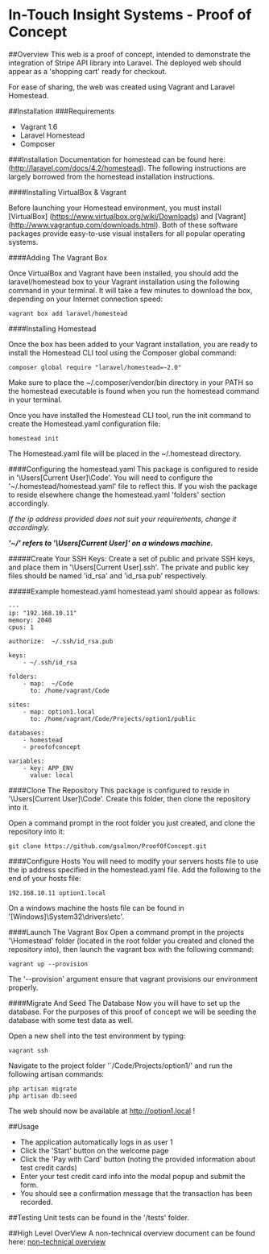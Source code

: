 In-Touch Insight Systems - Proof of Concept
======================


##Overview
This web is a proof of concept, intended to demonstrate the integration of Stripe API library into Laravel.  The deployed web should appear as a 'shopping cart' ready for checkout.

For ease of sharing, the web was created using Vagrant and Laravel Homestead.

##Installation
###Requirements
- Vagrant 1.6
- Laravel Homestead
- Composer

###Installation
Documentation for homestead can be found here:  (http://laravel.com/docs/4.2/homestead).  The following instructions are largely borrowed from the homestead installation instructions.

####Installing VirtualBox & Vagrant

Before launching your Homestead environment, you must install [VirtualBox] (https://www.virtualbox.org/wiki/Downloads) and [Vagrant] (http://www.vagrantup.com/downloads.html). Both of these software packages provide easy-to-use visual installers for all popular operating systems.

####Adding The Vagrant Box

Once VirtualBox and Vagrant have been installed, you should add the laravel/homestead box to your Vagrant installation using the following command in your terminal. It will take a few minutes to download the box, depending on your Internet connection speed:

```
vagrant box add laravel/homestead
```


####Installing Homestead

Once the box has been added to your Vagrant installation, you are ready to install the Homestead CLI tool using the Composer global command:
```
composer global require "laravel/homestead=~2.0"
```
Make sure to place the ~/.composer/vendor/bin directory in your PATH so the homestead executable is found when you run the homestead command in your terminal.

Once you have installed the Homestead CLI tool, run the init command to create the Homestead.yaml configuration file:
```
homestead init
```
The Homestead.yaml file will be placed in the ~/.homestead directory.

####Configuring the homestead.yaml 
This package is configured to reside in '\Users\[Current User]\Code'.  You will need to configure the '~/.homestead/homestead.yaml' file to reflect this.
If you wish the package to reside elsewhere change the homestead.yaml 'folders' section accordingly.  

*If the ip address provided does not suit your requirements, change it accordingly.*

**_'~/' refers to '\Users\[Current User]\' on a windows machine._**


#####Create Your SSH Keys:
Create a set of public and private SSH keys, and place them in '\Users\[Current User]\.ssh'.  The private and public key files should be named 'id_rsa' and 'id_rsa.pub' respectively.

#####Example homestead.yaml
homestead.yaml should appear as follows:
```
---
ip: "192.168.10.11"
memory: 2048
cpus: 1

authorize:  ~/.ssh/id_rsa.pub

keys:
    - ~/.ssh/id_rsa

folders:
    - map:  ~/Code
      to: /home/vagrant/Code

sites:
    - map: option1.local
      to: /home/vagrant/Code/Projects/option1/public

databases:
    - homestead
    - proofofconcept

variables:
    - key: APP_ENV
      value: local
```



####Clone The Repository
This package is configured to reside in '\Users\[Current User]\Code'.  Create this folder, then clone the repository into it.

Open a command prompt in the root folder you just created, and clone the repository into it:
```
git clone https://github.com/gsalmon/ProofOfConcept.git
```



####Configure Hosts
You will need to modify your servers hosts file to use the ip address specified in the homestead.yaml file.  Add the following to the end of your hosts file:

```
192.168.10.11 option1.local
```

On a windows machine the hosts file can be found in '[Windows]\System32\drivers\etc\'.

####Launch The Vagrant Box
Open a command prompt in the projects '\Homestead' folder (located in the root folder you created and cloned the repository into), then launch the vagrant box with the following command:
```
vagrant up --provision
```
The '--provision' argument ensure that vagrant provisions our environment properly.  

####Migrate And Seed The Database
Now you will have to set up the database.  For the purposes of this proof of concept we will be seeding the database with some test data as well.

Open a new shell into the test environment by typing:
```
vagrant ssh
```

Navigate to the project folder '`/Code/Projects/option1/' and run the following artisan commands:
```
php artisan migrate
php artisan db:seed
```

The web should now be available at http://option1.local !

##Usage

- The application automatically logs in as user 1
- Click the 'Start' button on the welcome page
- Click the 'Pay with Card' button (noting the provided information about test credit cards)
- Enter your test credit card info into the modal popup and submit the form.
- You should see a confirmation message that the transaction has been recorded.

##Testing
Unit tests can be found in the '/tests' folder.

##High Level OverView
A non-technical overview document can be found here: [non-technical overview](https://github.com/gsalmon/ProofOfConcept/blob/master/overview.md)




